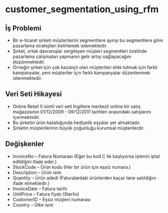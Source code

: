 # customer_segmentation_using_rfm

## İş Problemi
- Bir e-ticaret şirketi müşterilerini segmentlere ayırıp bu 
segmentlere göre pazarlama stratejileri belirlemek 
istemektedir.
- Şirket, ortak davranışlar sergileyen müşteri segmentleri 
özelinde pazarlama çalışmaları yapmanın gelir artışı 
sağlayacağını düşünmektedir.
- Örneğin şirket için çok kazançlı olan müşterileri elde tutmak 
için farklı kampanyalar, yeni müşteriler için farklı 
kampanyalar düzenlenmek istenmektedir.

## Veri Seti Hikayesi
- Online Retail II isimli veri seti İngiltere merkezli online bir satış 
mağazasının 01/12/2009 - 09/12/2011 tarihleri arasındaki satışlarını 
içermektedir.
- Bu şirketin ürün kataloğunda hediyelik eşyalar yer almaktadır. 
- Şirketin müşterilerinin büyük çoğunluğu kurumsal müşterilerdir.

## Değişkenler
- InvoiceNo – Fatura Numarası (Eğer bu kod C ile başlıyorsa işlemin iptal edildiğini ifade eder.)
- StockCode – Ürün kodu (Her bir ürün için eşsiz numara.)
- Description – Ürün ismi
- Quantity – Ürün adedi (Faturalardaki ürünlerden kaçar tane satıldığını ifade etmektedir.)
- InvoiceDate – Fatura tarihi
- UnitPrice – Fatura fiyatı (Sterlin)
- CustomerID – Eşsiz müşteri numarası
- Country – Ülke ismi

